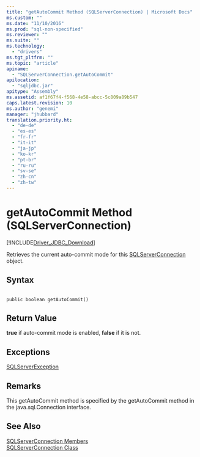 ```yaml
---
title: "getAutoCommit Method (SQLServerConnection) | Microsoft Docs"
ms.custom: ""
ms.date: "11/10/2016"
ms.prod: "sql-non-specified"
ms.reviewer: ""
ms.suite: ""
ms.technology: 
  - "drivers"
ms.tgt_pltfrm: ""
ms.topic: "article"
apiname: 
  - "SQLServerConnection.getAutoCommit"
apilocation: 
  - "sqljdbc.jar"
apitype: "Assembly"
ms.assetid: af1f67f4-f568-4e58-abcc-5c809a89b547
caps.latest.revision: 10
ms.author: "genemi"
manager: "jhubbard"
translation.priority.ht: 
  - "de-de"
  - "es-es"
  - "fr-fr"
  - "it-it"
  - "ja-jp"
  - "ko-kr"
  - "pt-br"
  - "ru-ru"
  - "sv-se"
  - "zh-cn"
  - "zh-tw"
---
```

# getAutoCommit Method (SQLServerConnection)
[!INCLUDE[Driver_JDBC_Download](../../../connect/jdbc/includes)]

  Retrieves the current auto-commit mode for this [SQLServerConnection](../../../connect/jdbc/reference/sqlserverconnection-class.md) object.  
  
## Syntax  
  
```  
  
public boolean getAutoCommit()  
```  
  
## Return Value  
 **true** if auto-commit mode is enabled, **false** if it is not.  
  
## Exceptions  
 [SQLServerException](../../../connect/jdbc/reference/sqlserverexception-class.md)  
  
## Remarks  
 This getAutoCommit method is specified by the getAutoCommit method in the java.sql.Connection interface.  
  
## See Also  
 [SQLServerConnection Members](../../../connect/jdbc/reference/sqlserverconnection-members.md)   
 [SQLServerConnection Class](../../../connect/jdbc/reference/sqlserverconnection-class.md)  
  
  